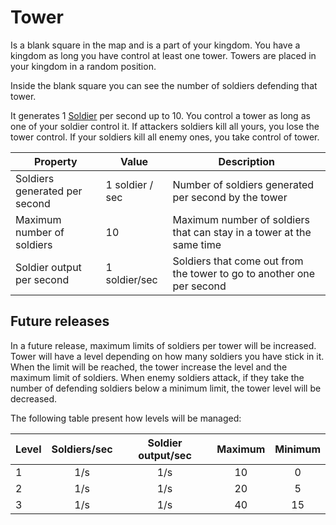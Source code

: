 # Tower

Is a blank square in the map and is a part of your kingdom. You have a kingdom as long you have control at least one tower. Towers are placed in your kingdom in a random position.

Inside the blank square you can see the number of soldiers defending that tower.

It generates 1 [Soldier](#soldier) per second up to 10. You control a tower as long as one of your soldier control it. If attackers soldiers kill all yours, you lose the tower control. If your soldiers kill all enemy ones, you take control of tower.

| Property                      | Value           | Description                                                           |
| ----------------------------- | --------------- | --------------------------------------------------------------------- |
| Soldiers generated per second | 1 soldier / sec | Number of soldiers generated per second by the tower                  |
| Maximum number of soldiers    | 10              | Maximum number of soldiers that can stay in a tower at the same time  |
| Soldier output per second     | 1 soldier/sec   | Soldiers that come out from the tower to go to another one per second |

## Future releases

In a future release, maximum limits of soldiers per tower will be increased. Tower will have a level depending on how many soldiers you have stick in it. When the limit will be reached, the tower increase the level and the maximum limit of soldiers. When enemy soldiers attack, if they take the number of defending soldiers below a minimum limit, the tower level will be decreased.

The following table present how levels will be managed:

| Level | Soldiers/sec | Soldier output/sec | Maximum | Minimum |
| ----- | :----------: | :----------------: | :-----: | :-----: |
| 1     |     1/s      |        1/s         |   10    |    0    |
| 2     |     1/s      |        1/s         |   20    |    5    |
| 3     |     1/s      |        1/s         |   40    |   15    |
